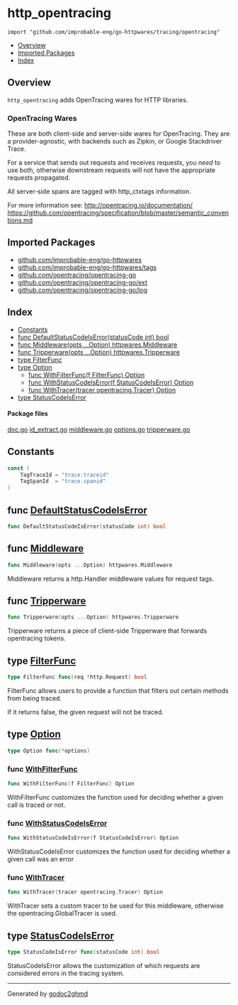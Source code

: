 # http_opentracing
`import "github.com/improbable-eng/go-httpwares/tracing/opentracing"`

* [Overview](#pkg-overview)
* [Imported Packages](#pkg-imports)
* [Index](#pkg-index)

## <a name="pkg-overview">Overview</a>
`http_opentracing` adds OpenTracing wares for HTTP libraries.

### OpenTracing Wares
These are both client-side and server-side wares for OpenTracing. They are a provider-agnostic, with backends
such as Zipkin, or Google Stackdriver Trace.

For a service that sends out requests and receives requests, you *need* to use both, otherwise downstream requests will
not have the appropriate requests propagated.

All server-side spans are tagged with http_ctxtags information.

For more information see:
<a href="http://opentracing.io/documentation/">http://opentracing.io/documentation/</a>
<a href="https://github.com/opentracing/specification/blob/master/semantic_conventions.md">https://github.com/opentracing/specification/blob/master/semantic_conventions.md</a>

## <a name="pkg-imports">Imported Packages</a>

- [github.com/improbable-eng/go-httpwares](./../..)
- [github.com/improbable-eng/go-httpwares/tags](./../../tags)
- [github.com/opentracing/opentracing-go](https://godoc.org/github.com/opentracing/opentracing-go)
- [github.com/opentracing/opentracing-go/ext](https://godoc.org/github.com/opentracing/opentracing-go/ext)
- [github.com/opentracing/opentracing-go/log](https://godoc.org/github.com/opentracing/opentracing-go/log)

## <a name="pkg-index">Index</a>
* [Constants](#pkg-constants)
* [func DefaultStatusCodeIsError(statusCode int) bool](#DefaultStatusCodeIsError)
* [func Middleware(opts ...Option) httpwares.Middleware](#Middleware)
* [func Tripperware(opts ...Option) httpwares.Tripperware](#Tripperware)
* [type FilterFunc](#FilterFunc)
* [type Option](#Option)
  * [func WithFilterFunc(f FilterFunc) Option](#WithFilterFunc)
  * [func WithStatusCodeIsError(f StatusCodeIsError) Option](#WithStatusCodeIsError)
  * [func WithTracer(tracer opentracing.Tracer) Option](#WithTracer)
* [type StatusCodeIsError](#StatusCodeIsError)

#### <a name="pkg-files">Package files</a>
[doc.go](./doc.go) [id_extract.go](./id_extract.go) [middleware.go](./middleware.go) [options.go](./options.go) [tripperware.go](./tripperware.go) 

## <a name="pkg-constants">Constants</a>
``` go
const (
    TagTraceId = "trace.traceid"
    TagSpanId  = "trace.spanid"
)
```

## <a name="DefaultStatusCodeIsError">func</a> [DefaultStatusCodeIsError](./options.go#L69)
``` go
func DefaultStatusCodeIsError(statusCode int) bool
```

## <a name="Middleware">func</a> [Middleware](./middleware.go#L23)
``` go
func Middleware(opts ...Option) httpwares.Middleware
```
Middleware returns a http.Handler middleware values for request tags.

## <a name="Tripperware">func</a> [Tripperware](./tripperware.go#L20)
``` go
func Tripperware(opts ...Option) httpwares.Tripperware
```
Tripperware returns a piece of client-side Tripperware that forwards opentracing tokens.

## <a name="FilterFunc">type</a> [FilterFunc](./options.go#L23)
``` go
type FilterFunc func(req *http.Request) bool
```
FilterFunc allows users to provide a function that filters out certain methods from being traced.

If it returns false, the given request will not be traced.

## <a name="Option">type</a> [Option](./options.go#L46)
``` go
type Option func(*options)
```

### <a name="WithFilterFunc">func</a> [WithFilterFunc](./options.go#L49)
``` go
func WithFilterFunc(f FilterFunc) Option
```
WithFilterFunc customizes the function used for deciding whether a given call is traced or not.

### <a name="WithStatusCodeIsError">func</a> [WithStatusCodeIsError](./options.go#L56)
``` go
func WithStatusCodeIsError(f StatusCodeIsError) Option
```
WithStatusCodeIsError customizes the function used for deciding whether a given call was an error

### <a name="WithTracer">func</a> [WithTracer](./options.go#L63)
``` go
func WithTracer(tracer opentracing.Tracer) Option
```
WithTracer sets a custom tracer to be used for this middleware, otherwise the opentracing.GlobalTracer is used.

## <a name="StatusCodeIsError">type</a> [StatusCodeIsError](./options.go#L26)
``` go
type StatusCodeIsError func(statusCode int) bool
```
StatusCodeIsError allows the customization of which requests are considered errors in the tracing system.

- - -
Generated by [godoc2ghmd](https://github.com/GandalfUK/godoc2ghmd)